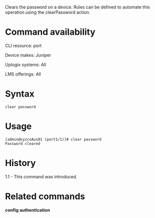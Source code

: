 Clears the password on a device. Rules can be defined to automate this operation using the clearPassword action.

# Command availability 

CLI resource: port

Device makes: Juniper

Uplogix systems: All

LMS offerings: All

# Syntax 

```
clear password
```

# Usage 

```
[admin@xyzcoAus01 (port1/1)]# clear password
Password cleared
```

# History 

1.1 - This command was introduced.

# Related commands 

**config authentication**
